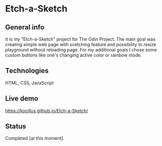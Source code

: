# Etch-a-Sketch
## General info
It is my "Etch-a-Sketch" project for The Odin Project. The main goal was creating simple web page with scetching feature and possibility to resize playground without reloading page. For my additional goals I chose some custom buttons like one's changing active color or rainbow mode.

## Technologies
HTML, CSS, JavaScript

## Live demo
https://kocillus.github.io/Etch-a-Sketch/

## Status
Completed [at this moment].
